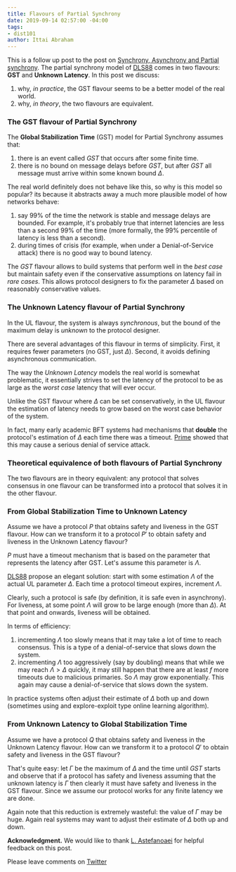 ```yaml
---
title: Flavours of Partial Synchrony
date: 2019-09-14 02:57:00 -04:00
tags:
- dist101
author: Ittai Abraham
---
```


This is a follow up post to the post on [Synchrony, Asynchrony and Partial synchrony](https://ittaiab.github.io/2019-06-01-2019-5-31-models/). The partial synchrony model of [DLS88](https://groups.csail.mit.edu/tds/papers/Lynch/jacm88.pdf) comes in two flavours: **GST** and **Unknown Latency**. In this post we discuss:

1. why, *in practice*, the GST flavour seems to be a better model of the real world.
2. why, *in theory*, the two flavours are equivalent.


### The GST flavour of Partial Synchrony

The **Global Stabilization Time** (GST) model for Partial Synchrony assumes that:
1. there is an event called *GST* that occurs after some finite time.
2. there is no bound on message delays before *GST*, but after *GST* all message must arrive within some known bound $\Delta$.

The real world definitely does not behave like this, so why is this model so popular? its because it abstracts away a much more plausible model of how networks behave:

1. say 99% of the time the network is stable and message delays are bounded. For example, it's probably true that internet latencies are less than a second 99% of the time (more formally, the 99% percentile of latency is less than a second).
2. during times of crisis (for example, when under a Denial-of-Service attack) there is no good way to bound latency.

The *GST* flavour allows to build systems that perform well in the *best case* but maintain safety even if the conservative assumptions on latency fail in *rare cases*. This allows protocol designers to fix the parameter $\Delta$ based on reasonably conservative values.

### The Unknown Latency flavour of Partial Synchrony
In the UL flavour, the system is always *synchronous*, but the bound of the maximum delay is *unknown* to the protocol designer.

There are several advantages of this flavour in terms of simplicity. First, it requires fewer parameters (no GST, just $\Delta)$. Second, it avoids defining asynchronous communication.  

The way the *Unknown Latency* models the real world is somewhat problematic, it essentially strives to set the latency of the protocol to be as large as the *worst case* latency that will ever occur.

Unlike the GST flavour where $\Delta$ can be set conservatively, in the UL flavour the estimation of latency needs to grow based on the worst case behavior of the system.

In fact, many early academic BFT systems had mechanisms that **double** the protocol's estimation of $\Delta$ each time there was a timeout. [Prime](http://www.dsn.jhu.edu/pub/papers/Prime_tdsc_accepted.pdf) showed that this may cause a serious denial of service attack.

### Theoretical equivalence of both flavours of Partial Synchrony

The two flavours are in theory equivalent: any protocol that solves consensus in one flavour can be transformed into a protocol that solves it in the other flavour.

### From Global Stabilization Time to Unknown Latency

Assume we have a protocol $P$ that obtains safety and liveness in the GST flavour. How can we transform it to a protocol $P'$ to obtain safety and liveness in the Unknown Latency flavour?

$P$ must have a timeout mechanism that is based on the parameter that represents the latency after GST. Let's assume this parameter is $\Lambda$.

[DLS88](https://groups.csail.mit.edu/tds/papers/Lynch/jacm88.pdf) propose an elegant solution: start with some estimation $\Lambda$ of the actual UL parameter $\Delta$. Each time a protocol timeout expires, increment $\Lambda$.

Clearly, such a protocol is safe (by definition, it is safe even in asynchrony). For liveness, at some point $\Lambda$ will grow to be large enough (more than $\Delta$). At that point and onwards, liveness will be obtained.

In terms of efficiency:
1. incrementing $\Lambda$ too slowly means that it may take a lot of time to reach consensus. This is a type of a denial-of-service that slows down the system.
2. incrementing  $\Lambda$ too aggressively (say by doubling) means that while we may reach  $\Lambda>\Delta$ quickly, it may still happen that there are at least $f$ more timeouts due to malicious primaries. So $\Lambda$ may grow exponentially. This again may cause a denial-of-service that slows down the system.

In practice systems often adjust their estimate of $\Delta$ both up and down (sometimes using and explore-exploit type online learning algorithm). 


### From Unknown Latency to Global Stabilization Time

Assume we have a protocol $Q$ that obtains safety and liveness in the Unknown Latency flavour. How can we transform it to a protocol $Q'$ to obtain safety and liveness in the GST flavour?

That's quite easy: let $\Gamma$ be the maximum of $\Delta$ and the time until $GST$ starts and observe that if a protocol has safety and liveness assuming that the unknown latency is $\Gamma$ then clearly it must have safety and liveness in the GST flavour. Since we assume our protocol works for any finite latency we are done.

Again note that this reduction is extremely wasteful: the value of $\Gamma$ may be huge. Again real systems may want to adjust their estimate of $\Delta$ both up and down.

**Acknowledgment.** We would like to thank [L. Astefanoaei](https://twitter.com/3zambile)  for helpful feedback on this post.

Please leave comments on [Twitter](https://twitter.com/ittaia/status/1181013611491184640?s=20)
